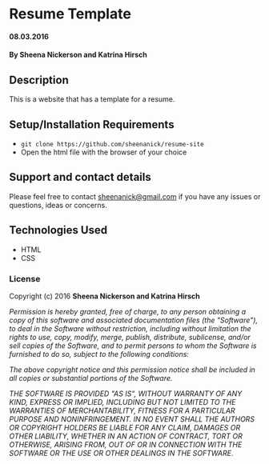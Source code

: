 # Resume Template

#### 08.03.2016

#### By **Sheena Nickerson** and **Katrina Hirsch**

## Description

This is a website that has a template for a resume.

## Setup/Installation Requirements

* `git clone https://github.com/sheenanick/resume-site`
* Open the html file with the browser of your choice

## Support and contact details

Please feel free to contact sheenanick@gmail.com if you have any issues or questions, ideas or concerns.

## Technologies Used

* HTML
* CSS

### License

Copyright (c) 2016 **Sheena Nickerson and Katrina Hirsch**

_Permission is hereby granted, free of charge, to any person obtaining a copy of this software and associated documentation files (the "Software"), to deal in the Software without restriction, including without limitation the rights to use, copy, modify, merge, publish, distribute, sublicense, and/or sell copies of the Software, and to permit persons to whom the Software is furnished to do so, subject to the following conditions:_

_The above copyright notice and this permission notice shall be included in all copies or substantial portions of the Software._

_THE SOFTWARE IS PROVIDED "AS IS", WITHOUT WARRANTY OF ANY KIND, EXPRESS OR IMPLIED, INCLUDING BUT NOT LIMITED TO THE WARRANTIES OF MERCHANTABILITY, FITNESS FOR A PARTICULAR PURPOSE AND NONINFRINGEMENT. IN NO EVENT SHALL THE AUTHORS OR COPYRIGHT HOLDERS BE LIABLE FOR ANY CLAIM, DAMAGES OR OTHER LIABILITY, WHETHER IN AN ACTION OF CONTRACT, TORT OR OTHERWISE, ARISING FROM, OUT OF OR IN CONNECTION WITH THE SOFTWARE OR THE USE OR OTHER DEALINGS IN THE SOFTWARE._
